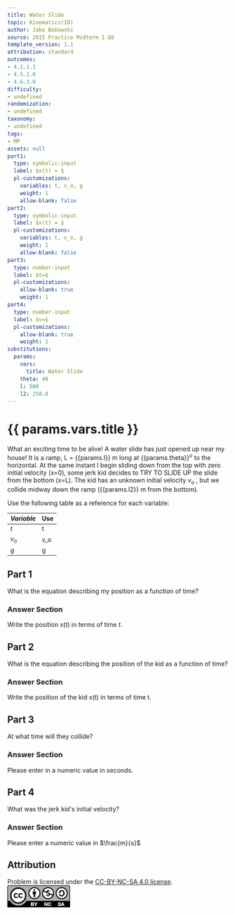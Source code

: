 ```yaml
---
title: Water Slide
topic: Kinematics(1D)
author: Jake Bobowski
source: 2015 Practice Midterm 1 Q8
template_version: 1.1
attribution: standard
outcomes:
- 4.1.1.1
- 4.5.1.0
- 4.6.3.0
difficulty:
- undefined
randomization:
- undefined
taxonomy:
- undefined
tags:
- MP
assets: null
part1:
  type: symbolic-input
  label: $x(t) = $
  pl-customizations:
    variables: t, v_o, g
    weight: 1
    allow-blank: false
part2:
  type: symbolic-input
  label: $x(t) = $
  pl-customizations:
    variables: t, v_o, g
    weight: 1
    allow-blank: false
part3:
  type: number-input
  label: $t=$
  pl-customizations:
    allow-blank: true
    weight: 1
part4:
  type: number-input
  label: $v=$
  pl-customizations:
    allow-blank: true
    weight: 1
substitutions:
  params:
    vars:
      title: Water Slide
    theta: 40
    l: 500
    l2: 250.0
---
```

# {{ params.vars.title }}
What an exciting time to be alive! A water slide has just opened up near my house! It is a ramp, L = {{params.l}} m long at {{params.theta}}$^o$ to the horizontal.
At the same instant I begin sliding down from the top with zero initial velocity (x=0), some jerk kid decides to TRY TO SLIDE UP the slide from the bottom (x=L).
The kid has an unknown initial velocity $v_o$ , but we collide midway down the ramp ({{params.l2}} m from the bottom).

Use the following table as a reference for each variable:

| $Variable$ | Use   |
|----------|-------|
| $t$  | t  |
| $v_o$  | v_o  |
| $g$  | g  |
## Part 1

What is the equation describing my position as a function of time?

### Answer Section

Write the position x(t) in terms of time $t$.
## Part 2

What is the equation describing the position of the kid as a function of time?

### Answer Section

Write the position of the kid x(t) in terms of time t.
## Part 3

At what time will they collide?

### Answer Section

Please enter in a numeric value in seconds.
## Part 4

What was the jerk kid's initial velocity?

### Answer Section

Please enter a numeric value in $\frac{m}{s}$

## Attribution

Problem is licensed under the [CC-BY-NC-SA 4.0 license](https://creativecommons.org/licenses/by-nc-sa/4.0/).<br> ![The Creative Commons 4.0 license requiring attribution-BY, non-commercial-NC, and share-alike-SA license.](https://raw.githubusercontent.com/firasm/bits/master/by-nc-sa.png)